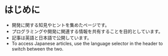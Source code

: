# はじめに

- 開発に関する知見やヒントを集めたページです。
- プログラミングや開発に関連する情報を共有することを目的としています。
- 記事は英語と日本語で公開しています。
- To access Japanese articles, use the language selector in the header to switch between the two.
